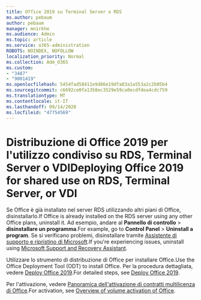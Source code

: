 ```yaml
---
title: Office 2019 su Terminal Server o RDS
ms.author: pebaum
author: pebaum
manager: mnirkhe
ms.audience: Admin
ms.topic: article
ms.service: o365-administration
ROBOTS: NOINDEX, NOFOLLOW
localization_priority: Normal
ms.collection: Adm_O365
ms.custom:
- "3487"
- "9001419"
ms.openlocfilehash: 5454fad58411e9d86e19dfa83a1a553a2c2b05b4
ms.sourcegitcommit: c6692ce0fa1358ec3529e59ca0ecdfdea4cdc759
ms.translationtype: MT
ms.contentlocale: it-IT
ms.lasthandoff: 09/14/2020
ms.locfileid: "47754569"
---
```

# <a name="deploying-office-2019-for-shared-use-on-rds-terminal-server-or-vdi"></a><span data-ttu-id="b65de-102">Distribuzione di Office 2019 per l'utilizzo condiviso su RDS, Terminal Server o VDI</span><span class="sxs-lookup"><span data-stu-id="b65de-102">Deploying Office 2019 for shared use on RDS, Terminal Server, or VDI</span></span>

<span data-ttu-id="b65de-103">Se Office è già installato nel server RDS utilizzando altri piani di Office, disinstallarlo.</span><span class="sxs-lookup"><span data-stu-id="b65de-103">If Office is already installed on the RDS server using any other Office plans, uninstall it.</span></span> <span data-ttu-id="b65de-104">Ad esempio, andare al **Pannello di controllo**  >  **disinstallare un programma**.</span><span class="sxs-lookup"><span data-stu-id="b65de-104">For example, go to **Control Panel** > **Uninstall a program**.</span></span> <span data-ttu-id="b65de-105">Se si verificano problemi, disinstallare tramite [Assistente di supporto e ripristino di Microsoft](https://aka.ms/SARA-OfficeUninstall-Alchemy).</span><span class="sxs-lookup"><span data-stu-id="b65de-105">If you're experiencing issues, uninstall using [Microsoft Support and Recovery Assistant](https://aka.ms/SARA-OfficeUninstall-Alchemy).</span></span> 

<span data-ttu-id="b65de-106">Utilizzare lo strumento di distribuzione di Office per installare Office.</span><span class="sxs-lookup"><span data-stu-id="b65de-106">Use the Office Deployment Tool (ODT) to install Office.</span></span> <span data-ttu-id="b65de-107">Per la procedura dettagliata, vedere [Deploy Office 2019](https://docs.microsoft.com/deployoffice/office2019/deploy).</span><span class="sxs-lookup"><span data-stu-id="b65de-107">For detailed steps, see [Deploy Office 2019](https://docs.microsoft.com/deployoffice/office2019/deploy).</span></span>

<span data-ttu-id="b65de-108">Per l'attivazione, vedere [Panoramica dell'attivazione di contratti multilicenza di Office](https://docs.microsoft.com/deployoffice/vlactivation/plan-volume-activation-of-office).</span><span class="sxs-lookup"><span data-stu-id="b65de-108">For activation, see [Overview of volume activation of Office](https://docs.microsoft.com/deployoffice/vlactivation/plan-volume-activation-of-office).</span></span>